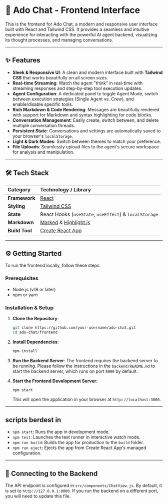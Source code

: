 # 🤖 Ado Chat - Frontend Interface

This is the frontend for Ado Chat, a modern and responsive user interface built with React and Tailwind CSS. It provides a seamless and intuitive experience for interacting with the powerful AI agent backend, visualizing its thought processes, and managing conversations.



---

## ✨ Features

-   **Sleek & Responsive UI**: A clean and modern interface built with **Tailwind CSS** that works beautifully on all screen sizes.
-   **Real-time Streaming**: Watch the agent "think" in real-time with streaming responses and step-by-step tool execution updates.
-   **Agent Configuration**: A dedicated panel to toggle Agent Mode, switch between execution strategies (Single Agent vs. Crew), and enable/disable specific tools.
-   **Rich Markdown & Code Rendering**: Messages are beautifully rendered with support for Markdown and syntax highlighting for code blocks.
-   **Conversation Management**: Easily create, switch between, and delete multiple conversation threads.
-   **Persistent State**: Conversations and settings are automatically saved to your browser's `localStorage`.
-   **Light & Dark Modes**: Switch between themes to match your preference.
-   **File Uploads**: Seamlessly upload files to the agent's secure workspace for analysis and manipulation.

---

## 🛠️ Tech Stack

| Category      | Technology / Library                                       |
| :------------ | :--------------------------------------------------------- |
| **Framework** | [React](https://reactjs.org/)                              |
| **Styling**   | [Tailwind CSS](https://tailwindcss.com/)                   |
| **State**     | React Hooks (`useState`, `useEffect`) & `localStorage`     |
| **Markdown**  | [Marked](https://marked.js.org/) & [Highlight.js](https://highlightjs.org/) |
| **Build Tool**| [Create React App](https://create-react-app.dev/)          |

---

## ⚙️ Getting Started

To run the frontend locally, follow these steps.

### Prerequisites

-   Node.js (v18 or later)
-   npm or yarn

### Installation & Setup

1.  **Clone the Repository**:
    ```bash
    git clone https://github.com/your-username/ado-chat.git
    cd ado-chat/frontend
    ```

2.  **Install Dependencies**:
    ```bash
    npm install
    ```

3.  **Run the Backend Server**:
    The frontend requires the backend server to be running. Please follow the instructions in the `backend/README.md` to start the backend server, which runs on port `8000` by default.

4.  **Start the Frontend Development Server**:
    ```bash
    npm start
    ```
    This will open the application in your browser at `http://localhost:3000`.

---

## scripts berdest in

-   `npm start`: Runs the app in development mode.
-   `npm test`: Launches the test runner in interactive watch mode.
-   `npm run build`: Builds the app for production to the `build` folder.
-   `npm run eject`: Ejects the app from Create React App's managed configuration.

---

## 🔗 Connecting to the Backend

The API endpoint is configured in `src/components/ChatView.js`. By default, it is set to `http://127.0.0.1:8000`. If you run the backend on a different port, you will need to update this file.
